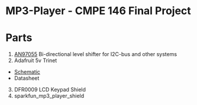 # MP3-Player - CMPE 146 Final Project

# Parts
1) [AN97055](https://github.com/jcook3701/CMPE146/blob/master/mp3_player/datasheets/Bi-directional_level_shifter%20/AN97055.pdf) Bi-directional level shifter for I2C-bus and other systems 
2) Adafruit 5v Trinet
- [Schematic](https://github.com/jcook3701/CMPE146/blob/master/mp3_player/datasheets/adafruit_trinket_5v/adafruit_products_trinket5V.pdf)
- Datasheet
 
3) DFR0009 LCD Keypad Shield
4) sparkfun_mp3_player_shield